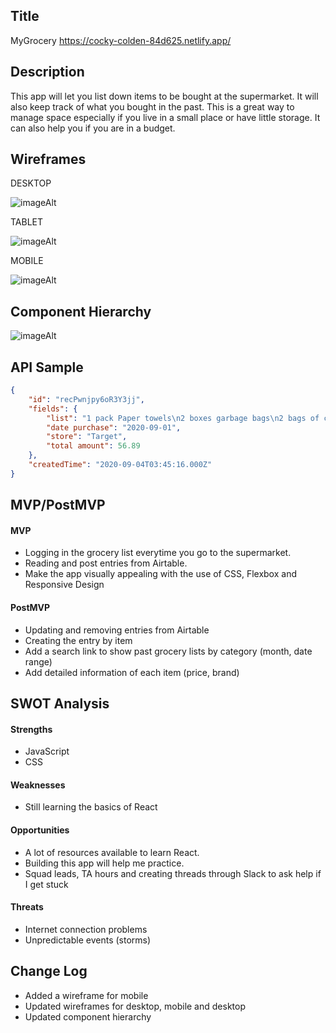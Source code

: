 ## Title

MyGrocery
https://cocky-colden-84d625.netlify.app/

## Description

This app will let you list down items to be bought at the supermarket. It will also keep track of what you bought in the past. This is a great way to manage space especially if you live in a small place or have little storage. It can also help you if you are in a budget.


## Wireframes

DESKTOP

![imageAlt](https://i.imgur.com/IJ6Kfqf.png)

TABLET

![imageAlt](https://i.imgur.com/jsA39GG.png)

MOBILE

![imageAlt](https://i.imgur.com/hPV2PKb.png)

## Component Hierarchy

![imageAlt](https://i.imgur.com/oJIl9D0.png)

## API Sample

```JSON
{
    "id": "recPwnjpy6oR3Y3jj",
    "fields": {
        "list": "1 pack Paper towels\n2 boxes garbage bags\n2 bags of chips\n5 tv dinners",
        "date purchase": "2020-09-01",
        "store": "Target",
        "total amount": 56.89
    },
    "createdTime": "2020-09-04T03:45:16.000Z"
}
```

## MVP/PostMVP

#### MVP 

- Logging in the grocery list everytime you go to the supermarket.
- Reading and post entries from Airtable.
- Make the app visually appealing with the use of CSS, Flexbox and Responsive Design


#### PostMVP  

- Updating and removing entries from Airtable
- Creating the entry by item
- Add a search link to show past grocery lists by category (month, date range)
- Add detailed information of each item (price, brand)

## SWOT Analysis

#### Strengths

- JavaScript
- CSS

#### Weaknesses

- Still learning the basics of React

#### Opportunities

- A lot of resources available to learn React.
- Building this app will help me practice.
- Squad leads, TA hours and creating threads through Slack to ask help if I get stuck

#### Threats

- Internet connection problems
- Unpredictable events (storms)

## Change Log

- Added a wireframe for mobile
- Updated wireframes for desktop, mobile and desktop
- Updated component hierarchy
